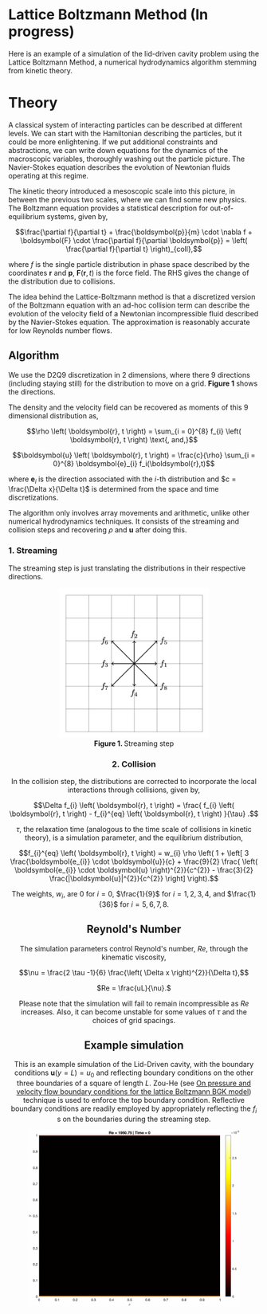 # Lattice Boltzmann Method (In progress)

Here is an example of a simulation of the lid-driven cavity problem using the Lattice Boltzmann Method, a numerical hydrodynamics algorithm stemming from kinetic theory.

# Theory

A classical system of interacting particles can be described at different levels. We can start with the Hamiltonian describing the particles, but it could be more enlightening. If we put additional constraints and abstractions, we can write down equations for the dynamics of the macroscopic variables, thoroughly washing out the particle picture. The Navier-Stokes equation describes the evolution of Newtonian fluids operating at this regime. 

The kinetic theory introduced a mesoscopic scale into this picture, in between the previous two scales, where we can find some new physics. The Boltzmann equation provides a statistical description for out-of-equilibrium systems, given by,

$$\frac{\partial f}{\partial t} + \frac{\boldsymbol{p}}{m} \cdot \nabla f + \boldsymbol{F} \cdot \frac{\partial f}{\partial \boldsymbol{p}} = \left( \frac{\partial f}{\partial t} \right)_{coll},$$

where $f$ is the single particle distribution in phase space described by the coordinates $\boldsymbol{r}$ and $\boldsymbol{p}$, $\boldsymbol{F} \left( \boldsymbol{r}, t \right)$ is the force field. The RHS gives the change of the distribution due to collisions.

The idea behind the Lattice-Boltzmann method is that a discretized version of the Boltzmann equation with an ad-hoc collision term can describe the evolution of the velocity field of a Newtonian incompressible fluid described by the Navier-Stokes equation. The approximation is reasonably accurate for low Reynolds number flows.

## Algorithm

We use the D2Q9 discretization in 2 dimensions, where there $9$ directions (including staying still) for the distribution to move on a grid. **Figure 1** shows the directions.

The density and the velocity field can be recovered as moments of this $9$ dimensional distribution as,

$$\rho \left( \boldsymbol{r}, t \right) =  \sum_{i = 0}^{8} f_{i} \left( \boldsymbol{r}, t \right) \text{, and,}$$

$$\boldsymbol{u} \left( \boldsymbol{r}, t \right) = \frac{c}{\rho} \sum_{i = 0}^{8} \boldsymbol{e}_{i} f_i(\boldsymbol{r},t)$$

where $\boldsymbol{e}_{i}$ is the direction associated with the $i$-th distribution and $c = \frac{\Delta x}{\Delta t}$ is determined from the space and time discretizations.

The algorithm only involves array movements and arithmetic, unlike other numerical hydrodynamics techniques. It consists of the streaming and collision steps and recovering $\rho \text{ and } \boldsymbol{u}$ after doing this.

### 1. Streaming

The streaming step is just translating the distributions in their respective directions.
<center>

<img src='streaming_step.gif' alt=''  width="300px" />
<center><b> Figure 1. </b> Streaming step </center>


### 2. Collision

In the collision step, the distributions are corrected to incorporate the local interactions through collisions, given by,

$$\Delta f_{i} \left( \boldsymbol{r}, t \right) = \frac{ f_{i} \left( \boldsymbol{r}, t \right) - f_{i}^{eq} \left( \boldsymbol{r}, t \right) }{\tau} .$$

$\tau$, the relaxation time (analogous to the time scale of collisions in kinetic theory), is a simulation parameter, and the equilibrium distribution,

$$f_{i}^{eq} \left( \boldsymbol{r}, t \right) = w_{i} \rho \left( 1 + \left[ 3 \frac{\boldsymbol{e_{i}} \cdot \boldsymbol{u}}{c} + \frac{9}{2} \frac{ \left( \boldsymbol{e_{i}} \cdot \boldsymbol{u} \right)^{2}}{c^{2}} - \frac{3}{2} \frac{|\boldsymbol{u}|^{2}}{c^{2}} \right] \right).$$

The weights, $w_{i}$, are $0$ for $i = 0$, $\frac{1}{9}$ for $i = 1, 2, 3, 4,$ and $\frac{1}{36}$ for $i = 5, 6, 7, 8.$ 

## Reynold's Number

The simulation parameters control Reynold's number, $Re$, through the kinematic viscosity,

$$\nu = \frac{2 \tau -1}{6} \frac{\left( \Delta x \right)^{2}}{\Delta t},$$
 
$Re = \frac{uL}{\nu}.$

Please note that the simulation will fail to remain incompressible as $Re$ increases. Also, it can become unstable for some values of $\tau$ and the choices of grid spacings.

## Example simulation

This is an example simulation of the Lid-Driven cavity, with the boundary conditions $\boldsymbol{u} \left( y = L  \right) = u_{0}$ and reflecting boundary conditions on the other three boundaries of a square of length $L$. Zou-He (see [On pressure and velocity flow boundary conditions for the lattice Boltzmann BGK model](https://arxiv.org/abs/comp-gas/9508001)) technique is used to enforce the top boundary condition. Reflective boundary conditions are readily employed by appropriately reflecting the $f_{i}$ s on the boundaries during the streaming step.

<center>
  <figure style="display:block margin: 0 auto 0.55em;">
      <img style="width:500px" src="Lid-driven cavity/Flow 1950.75.gif">
      <alt="Lid-driven cavityFlow">
  </figure>
</center>
